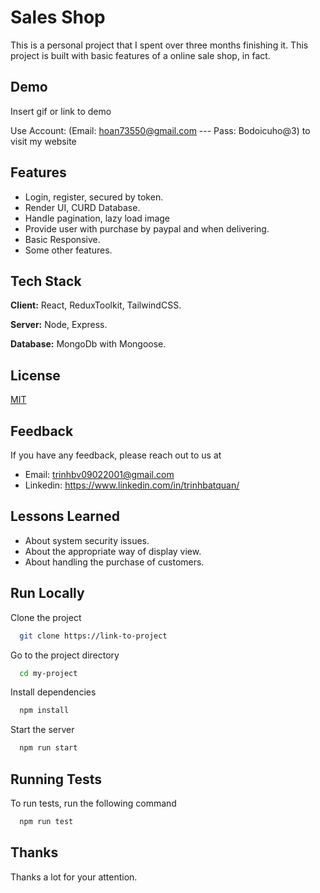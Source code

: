 # Sales Shop

This is a personal project that I spent over three months finishing it. This project is built with basic features of a online sale shop, in fact.

## Demo

Insert gif or link to demo

Use Account: (Email: hoan73550@gmail.com  --- Pass: Bodoicuho@3) to visit my website

## Features

- Login, register, secured by token.
- Render UI, CURD Database.
- Handle pagination, lazy load image
- Provide user with purchase by paypal and when delivering.
- Basic Responsive.
- Some other features.

## Tech Stack

**Client:** React, ReduxToolkit, TailwindCSS.

**Server:** Node, Express.

**Database:** MongoDb with Mongoose.

## License

[MIT](https://choosealicense.com/licenses/mit/)

## Feedback

If you have any feedback, please reach out to us at

- Email: trinhbv09022001@gmail.com
- Linkedin: https://www.linkedin.com/in/trinhbatquan/

## Lessons Learned

- About system security issues.
- About the appropriate way of display view.
- About handling the purchase of customers.

## Run Locally

Clone the project

```bash
  git clone https://link-to-project
```

Go to the project directory

```bash
  cd my-project
```

Install dependencies

```bash
  npm install
```

Start the server

```bash
  npm run start
```

## Running Tests

To run tests, run the following command

```bash
  npm run test
```

## Thanks

Thanks a lot for your attention.
